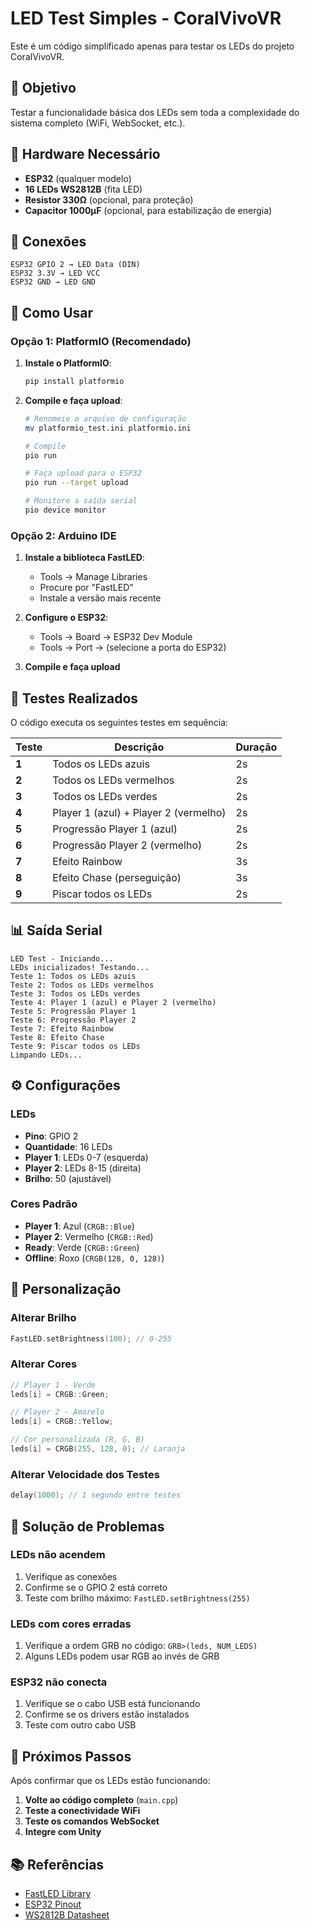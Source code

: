 # LED Test Simples - CoralVivoVR

Este é um código simplificado apenas para testar os LEDs do projeto CoralVivoVR.

## 🎯 Objetivo

Testar a funcionalidade básica dos LEDs sem toda a complexidade do sistema completo (WiFi, WebSocket, etc.).

## 🔧 Hardware Necessário

- **ESP32** (qualquer modelo)
- **16 LEDs WS2812B** (fita LED)
- **Resistor 330Ω** (opcional, para proteção)
- **Capacitor 1000µF** (opcional, para estabilização de energia)

## 📌 Conexões

```
ESP32 GPIO 2 → LED Data (DIN)
ESP32 3.3V → LED VCC
ESP32 GND → LED GND
```

## 🚀 Como Usar

### Opção 1: PlatformIO (Recomendado)

1. **Instale o PlatformIO**:
   ```bash
   pip install platformio
   ```

2. **Compile e faça upload**:
   ```bash
   # Renomeie o arquivo de configuração
   mv platformio_test.ini platformio.ini
   
   # Compile
   pio run
   
   # Faça upload para o ESP32
   pio run --target upload
   
   # Monitore a saída serial
   pio device monitor
   ```

### Opção 2: Arduino IDE

1. **Instale a biblioteca FastLED**:
   - Tools → Manage Libraries
   - Procure por "FastLED"
   - Instale a versão mais recente

2. **Configure o ESP32**:
   - Tools → Board → ESP32 Dev Module
   - Tools → Port → (selecione a porta do ESP32)

3. **Compile e faça upload**

## 🎨 Testes Realizados

O código executa os seguintes testes em sequência:

| Teste | Descrição | Duração |
|-------|-----------|---------|
| **1** | Todos os LEDs azuis | 2s |
| **2** | Todos os LEDs vermelhos | 2s |
| **3** | Todos os LEDs verdes | 2s |
| **4** | Player 1 (azul) + Player 2 (vermelho) | 2s |
| **5** | Progressão Player 1 (azul) | 2s |
| **6** | Progressão Player 2 (vermelho) | 2s |
| **7** | Efeito Rainbow | 3s |
| **8** | Efeito Chase (perseguição) | 3s |
| **9** | Piscar todos os LEDs | 2s |

## 📊 Saída Serial

```
LED Test - Iniciando...
LEDs inicializados! Testando...
Teste 1: Todos os LEDs azuis
Teste 2: Todos os LEDs vermelhos
Teste 3: Todos os LEDs verdes
Teste 4: Player 1 (azul) e Player 2 (vermelho)
Teste 5: Progressão Player 1
Teste 6: Progressão Player 2
Teste 7: Efeito Rainbow
Teste 8: Efeito Chase
Teste 9: Piscar todos os LEDs
Limpando LEDs...
```

## ⚙️ Configurações

### LEDs
- **Pino**: GPIO 2
- **Quantidade**: 16 LEDs
- **Player 1**: LEDs 0-7 (esquerda)
- **Player 2**: LEDs 8-15 (direita)
- **Brilho**: 50 (ajustável)

### Cores Padrão
- **Player 1**: Azul (`CRGB::Blue`)
- **Player 2**: Vermelho (`CRGB::Red`)
- **Ready**: Verde (`CRGB::Green`)
- **Offline**: Roxo (`CRGB(128, 0, 128)`)

## 🔧 Personalização

### Alterar Brilho
```cpp
FastLED.setBrightness(100); // 0-255
```

### Alterar Cores
```cpp
// Player 1 - Verde
leds[i] = CRGB::Green;

// Player 2 - Amarelo
leds[i] = CRGB::Yellow;

// Cor personalizada (R, G, B)
leds[i] = CRGB(255, 128, 0); // Laranja
```

### Alterar Velocidade dos Testes
```cpp
delay(1000); // 1 segundo entre testes
```

## 🐛 Solução de Problemas

### LEDs não acendem
1. Verifique as conexões
2. Confirme se o GPIO 2 está correto
3. Teste com brilho máximo: `FastLED.setBrightness(255)`

### LEDs com cores erradas
1. Verifique a ordem GRB no código: `GRB>(leds, NUM_LEDS)`
2. Alguns LEDs podem usar RGB ao invés de GRB

### ESP32 não conecta
1. Verifique se o cabo USB está funcionando
2. Confirme se os drivers estão instalados
3. Teste com outro cabo USB

## 📝 Próximos Passos

Após confirmar que os LEDs estão funcionando:

1. **Volte ao código completo** (`main.cpp`)
2. **Teste a conectividade WiFi**
3. **Teste os comandos WebSocket**
4. **Integre com Unity**

## 📚 Referências

- [FastLED Library](https://github.com/FastLED/FastLED)
- [ESP32 Pinout](https://docs.espressif.com/projects/esp-idf/en/latest/esp32/hw-reference/esp32/get-started-devkit-c.html)
- [WS2812B Datasheet](https://cdn-shop.adafruit.com/datasheets/WS2812B.pdf)
